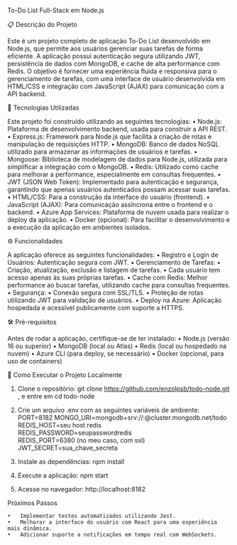 To-Do List Full-Stack em Node.js

📋 Descrição do Projeto

Este é um projeto completo de aplicação To-Do List desenvolvido em Node.js, que permite aos usuários gerenciar suas tarefas de forma eficiente. A aplicação possui autenticação segura utilizando JWT, persistência de dados com MongoDB, e cache de alta performance com Redis. O objetivo é fornecer uma experiência fluida e responsiva para o gerenciamento de tarefas, com uma interface de usuário desenvolvida em HTML/CSS e integração com JavaScript (AJAX) para comunicação com a API backend.

🚀 Tecnologias Utilizadas

Este projeto foi construído utilizando as seguintes tecnologias:
	•	Node.js: Plataforma de desenvolvimento backend, usada para construir a API REST.
	•	Express.js: Framework para Node.js que facilita a criação de rotas e manipulação de requisições HTTP.
	•	MongoDB: Banco de dados NoSQL utilizado para armazenar as informações de usuários e tarefas.
	•	Mongoose: Biblioteca de modelagem de dados para Node.js, utilizada para simplificar a integração com o MongoDB.
	•	Redis: Utilizado como cache para melhorar a performance, especialmente em consultas frequentes.
	•	JWT (JSON Web Token): Implementado para autenticação e segurança, garantindo que apenas usuários autenticados possam acessar suas tarefas.
	•	HTML/CSS: Para a construção da interface do usuário (frontend).
	•	JavaScript (AJAX): Para comunicação assíncrona entre o frontend e o backend.
	•	Azure App Services: Plataforma de nuvem usada para realizar o deploy da aplicação.
	•	Docker (opcional): Para facilitar o desenvolvimento e a execução da aplicação em ambientes isolados.

⚙️ Funcionalidades

A aplicação oferece as seguintes funcionalidades:
	•	Registro e Login de Usuários: Autenticação segura com JWT.
	•	Gerenciamento de Tarefas:
	•	Criação, atualização, exclusão e listagem de tarefas.
	•	Cada usuário tem acesso apenas às suas próprias tarefas.
	•	Cache com Redis: Melhor performance ao buscar tarefas, utilizando cache para consultas frequentes.
	•	Segurança:
	•	Conexão segura com SSL/TLS.
	•	Proteção de rotas utilizando JWT para validação de usuários.
	•	Deploy na Azure: Aplicação hospedada e acessível publicamente com suporte a HTTPS.

🛠️ Pré-requisitos

Antes de rodar a aplicação, certifique-se de ter instalado:
	•	Node.js (versão 16 ou superior)
	•	MongoDB (local ou Atlas)
	•	Redis (local ou hospedado na nuvem)
	•	Azure CLI (para deploy, se necessário)
	•	Docker (opcional, para uso de containers)

🚀 Como Executar o Projeto Localmente

  1.	Clone o repositório:
    git clone https://github.com/enzolpsb/todo-node.git
    , e entre em cd todo-node
  2.	Crie um arquivo .env com as seguintes variáveis de ambiente:
    PORT=8182
    MONGO_URI=mongodb+srv://<user>:<password>@cluster.mongodb.net/todo       
    REDIS_HOST=seu host redis       
    REDIS_PASSWORD=seupasswordredis         
    REDIS_PORT=6380 (no meu caso, com ssl)                
    JWT_SECRET=sua_chave_secreta
    
  4.	Instale as dependências:
     npm install
  5.	Execute a aplicação:
     npm start
  6.	Acesse no navegador:
    http://localhost:8182


Próximos Passos

	•	Implementar testes automatizados utilizando Jest.
	•	Melhorar a interface do usuário com React para uma experiência mais dinâmica.
	•	Adicionar suporte a notificações em tempo real com WebSockets.
